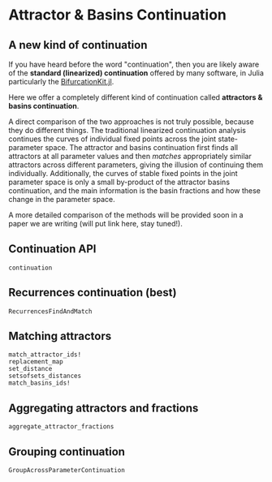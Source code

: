 # Attractor & Basins Continuation

## A new kind of continuation
If you have heard before the word "continuation", then you are likely aware of the **standard (linearized) continuation** offered by many software, in Julia particularly the [BifurcationKit.jl](https://github.com/bifurcationkit/BifurcationKit.jl).

Here we offer a completely different kind of continuation called **attractors & basins continuation**.

A direct comparison of the two approaches is not truly possible, because they do different things. The traditional linearized continuation analysis continues the curves of individual fixed points across the joint state-parameter space. The attractor and basins continuation first finds all attractors at all parameter values and then _matches_ appropriately similar attractors across different parameters, giving the illusion of continuing them individually. Additionally, the curves of stable fixed points in the joint parameter space is only a small by-product of the attractor basins continuation, and the main information is the basin fractions and how these change in the parameter space.

A more detailed comparison of the methods will be provided soon in a paper we are writing (will put link here, stay tuned!).

## Continuation API

```@docs
continuation
```

## Recurrences continuation (best)

```@docs
RecurrencesFindAndMatch
```

## Matching attractors
```@docs
match_attractor_ids!
replacement_map
set_distance
setsofsets_distances
match_basins_ids!
```

## Aggregating attractors and fractions
```@docs
aggregate_attractor_fractions
```

## Grouping continuation
```@docs
GroupAcrossParameterContinuation
```
